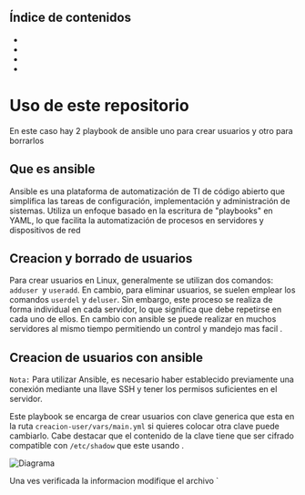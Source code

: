## Índice de contenidos
* [](#item1)
* [](#item2)
* [](#item3)
* [](#item4)


# Uso de este repositorio

En este caso hay 2 playbook de ansible uno para crear usuarios y otro para borrarlos

## Que es ansible

Ansible es una plataforma de automatización de TI de código abierto que simplifica las tareas de configuración, implementación y administración de sistemas. Utiliza un enfoque basado en la escritura de "playbooks" en YAML, lo que facilita la automatización de procesos en servidores y dispositivos de red

## Creacion y borrado de usuarios

Para crear usuarios en Linux, generalmente se utilizan dos comandos: `adduser `y `useradd`. En cambio, para eliminar usuarios, se suelen emplear los comandos `userdel` y `deluser`. Sin embargo, este proceso se realiza de forma individual en cada servidor, lo que significa que debe repetirse en cada uno de ellos. En cambio con ansible se puede realizar en muchos servidores al mismo tiempo permitiendo un control y mandejo mas facil .


## Creacion de usuarios con ansible

`Nota:` Para utilizar Ansible, es necesario haber establecido previamente una conexión mediante una llave SSH y tener los permisos suficientes en el servidor.

Este playbook se encarga de crear usuarios con clave generica que esta en la ruta `creacion-user/vars/main.yml` si quieres colocar otra clave puede cambiarlo. Cabe destacar que el contenido de la clave tiene que ser cifrado compatible con `/etc/shadow` que este usando .

![Diagrama]()

Una ves verificada la informacion modifique el archivo `








